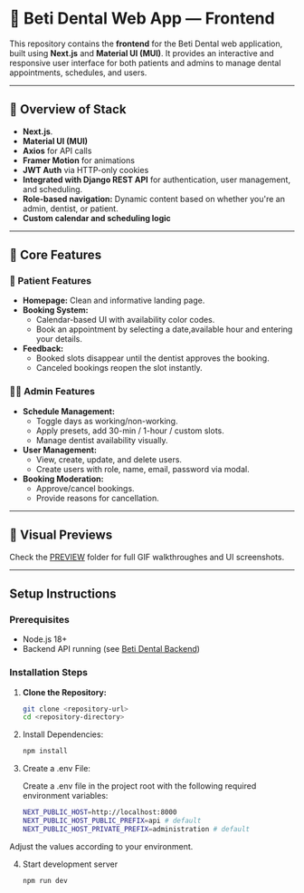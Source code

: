# 🦷 Beti Dental Web App — Frontend

This repository contains the **frontend** for the Beti Dental web application, built using **Next.js** and **Material
UI (MUI)**. It provides an interactive and responsive user interface for both patients and admins to manage dental
appointments, schedules, and users.

---

## 🧠 Overview of Stack

- **Next.js**.
- **Material UI (MUI)**
- **Axios** for API calls
- **Framer Motion** for animations
- **JWT Auth** via HTTP-only cookies
- **Integrated with Django REST API** for authentication, user management, and scheduling.
- **Role-based navigation:** Dynamic content based on whether you're an admin, dentist, or patient.
- **Custom calendar and scheduling logic**

---

## 🎯 Core Features

### 🧑 Patient Features

- **Homepage:** Clean and informative landing page.
- **Booking System:**
    - Calendar-based UI with availability color codes.
    - Book an appointment by selecting a date,available hour and entering your details.
- **Feedback:**
    - Booked slots disappear until the dentist approves the booking.
    - Canceled bookings reopen the slot instantly.

### 👩‍⚕️ Admin Features

- **Schedule Management:**
    - Toggle days as working/non-working.
    - Apply presets, add 30-min / 1-hour / custom slots.
    - Manage dentist availability visually.
- **User Management:**
    - View, create, update, and delete users.
    - Create users with role, name, email, password via modal.
- **Booking Moderation:**
    - Approve/cancel bookings.
    - Provide reasons for cancellation.

---

## 📸 Visual Previews

Check the [PREVIEW](preview/) folder for full GIF walkthroughes and UI screenshots.

---

## Setup Instructions

### Prerequisites

- Node.js 18+
- Backend API running (see [Beti Dental Backend](https://github.com/dandr94/beti-dental-backend))

### Installation Steps

1. **Clone the Repository:**

   ```bash
   git clone <repository-url>
   cd <repository-directory>

2. Install Dependencies:

    ```bash
    npm install

3. Create a .env File:

   Create a .env file in the project root with the following required environment variables:

    ```bash
    NEXT_PUBLIC_HOST=http://localhost:8000
    NEXT_PUBLIC_HOST_PUBLIC_PREFIX=api # default
    NEXT_PUBLIC_HOST_PRIVATE_PREFIX=administration # default

Adjust the values according to your environment.

4. Start development server

    ```bash
    npm run dev